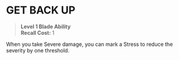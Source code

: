 # GET BACK UP

> **Level 1 Blade Ability**  
> **Recall Cost:** 1

When you take Severe damage, you can mark a Stress to reduce the severity by one threshold.
